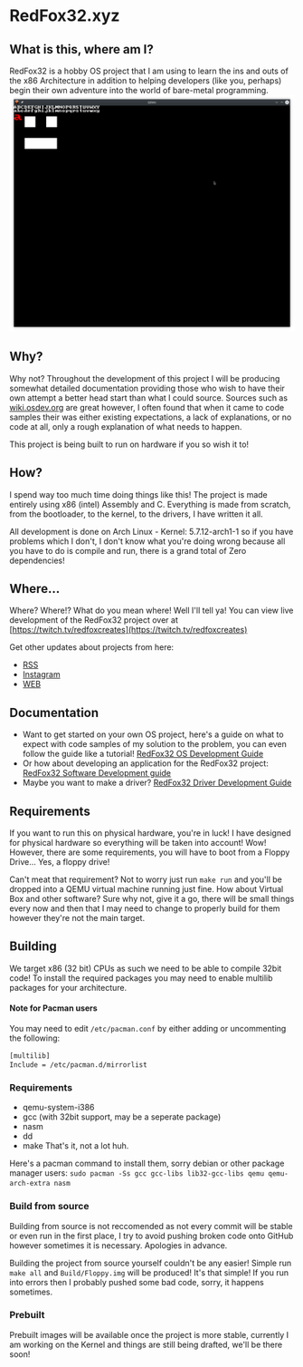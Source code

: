 # RedFox32.xyz
## What is this, where am I?
RedFox32 is a hobby OS project that I am using to learn the ins and outs of the x86 Architecture in addition to helping developers (like you, perhaps) begin their own adventure into the world of bare-metal programming.
![Image of the running OS](Img/FontRenderingAndKeyboardInput.png  "Nothing to see here!")

## Why?
Why not? Throughout the development of this project I will be producing somewhat detailed documentation providing those who wish to have their own attempt a better head start than what I could source. Sources such as [wiki.osdev.org](wiki.osdev.org)  are great however, I often found that when it came to code samples their was either existing expectations, a lack of explanations, or no code at all, only a rough explanation of what needs to happen.

This project is being built to run on hardware if you so wish it to!

## How?
I spend way too much time doing things like this! The project is made entirely using x86 (intel) Assembly and C. Everything is made from scratch, from the bootloader, to the kernel, to the drivers, I have written it all. 

All development is done on Arch Linux - Kernel: 5.7.12-arch1-1 so if you have problems which I don't, I don't know what you're doing wrong because all you have to do is compile and run, there is a grand total of Zero dependencies!

## Where...
Where? Where!? What do you mean where! Well I'll tell ya! You can view live development of the RedFox32 project over at [https://twitch.tv/redfoxcreates](https://twitch.tv/redfoxcreates)

Get other updates about projects from here:
- [RSS](https://redfox32.xyz/rss.xml)
- [Instagram](https://instagram.com/redfox0x20)
- [WEB](https://redfox32.xyz)
## Documentation
- Want to get started on your own OS project, here's a guide on what to expect with code samples of my solution to the problem, you can even follow the guide like a tutorial! [RedFox32 OS Development Guide](Documentation/RedFox32DevelopersGuide.pdf)
- Or how about developing an application for the RedFox32 project: [RedFox32 Software Development guide](Documentation/RedFox32SoftwareDevelopmentGuide.pdf)
- Maybe you want to make a driver? [RedFox32 Driver Development Guide](Documentation/RedFox32DriverDevelopmentGuide)

## Requirements
If you want to run this on physical hardware, you're in luck! I have designed for physical hardware so everything will be taken into account! Wow! However, there are some requirements, you will have to boot from a Floppy Drive... Yes, a floppy drive!

Can't meat that requirement? Not to worry just run `make run` and you'll be dropped into a QEMU virtual machine running just fine. How about Virtual Box and other software? Sure why not, give it a go, there will be small things every now and then that I may need to change to properly build for them however they're not the main target.

## Building
We target x86 (32 bit) CPUs as such we need to be able to compile 32bit code! To install the required packages you may need to enable multilib packages for your architecture.
#### Note for Pacman users
You may need to edit `/etc/pacman.conf` by either adding or uncommenting the following:
```
[multilib]
Include = /etc/pacman.d/mirrorlist
```
### Requirements
- qemu-system-i386
- gcc (with 32bit support, may be a seperate package)
- nasm
- dd
- make
That's it, not a lot huh.

Here's a pacman command to install them, sorry debian or other package manager users:
`sudo pacman -Ss gcc gcc-libs lib32-gcc-libs qemu qemu-arch-extra nasm`

### Build from source
Building from source is not reccomended as not every commit will be stable or even run in the first place, I try to avoid pushing broken code onto GitHub however sometimes it is necessary. Apologies in advance. 

Building the project from source yourself couldn't be any easier! Simple run ` make all` and `Build/Floppy.img` will be produced! It's that simple! If you run into errors then I probably pushed some bad code, sorry, it happens sometimes.

### Prebuilt
Prebuilt images will be available once the project is more stable, currently I am working on the Kernel and things are still being drafted, we'll be there soon!